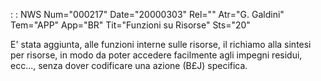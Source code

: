  :  : NWS Num="000217" Date="20000303" Rel="" Atr="G. Galdini" Tem="APP" App="BR" Tit="Funzioni su Risorse" Sts="20"

E' stata aggiunta, alle funzioni interne sulle risorse, il richiamo alla sintesi per risorse, in modo da poter accedere facilmente agli impegni residui, ecc..., senza dover codificare una azione (B£J) specifica.


